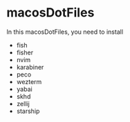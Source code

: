 # macosDotFiles

In this macosDotFiles, you need to install

- fish
- fisher
- nvim
- karabiner
- peco
- wezterm
- yabai
- skhd
- zellij
- starship
